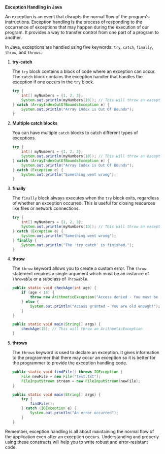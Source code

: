 **Exception Handling in Java**

An exception is an event that disrupts the normal flow of the program's instructions. Exception handling is the process of responding to the occurrence of exceptions that may happen during the execution of our program. It provides a way to transfer control from one part of a program to another.

In Java, exceptions are handled using five keywords: `try`, `catch`, `finally`, `throw`, and `throws`.

1. **try-catch**

   The `try` block contains a block of code where an exception can occur. The `catch` block contains the exception handler that handles the exception if one occurs in the `try` block.

   ```java
   try {
       int[] myNumbers = {1, 2, 3};
       System.out.println(myNumbers[10]); // This will throw an exception
   } catch (ArrayIndexOutOfBoundsException e) {
       System.out.println("Array Index is Out Of Bounds");
   }
   ```

2. **Multiple catch blocks**

   You can have multiple `catch` blocks to catch different types of exceptions.

   ```java
   try {
       int[] myNumbers = {1, 2, 3};
       System.out.println(myNumbers[10]); // This will throw an exception
   } catch (ArrayIndexOutOfBoundsException e) {
       System.out.println("Array Index is Out Of Bounds");
   } catch (Exception e) {
       System.out.println("Something went wrong");
   }
   ```

3. **finally**

   The `finally` block always executes when the `try` block exits, regardless of whether an exception occurred. This is useful for closing resources like files or network connections.

   ```java
   try {
       int[] myNumbers = {1, 2, 3};
       System.out.println(myNumbers[10]); // This will throw an exception
   } catch (Exception e) {
       System.out.println("Something went wrong");
   } finally {
       System.out.println("The 'try catch' is finished.");
   }
   ```

4. **throw**

   The `throw` keyword allows you to create a custom error. The `throw` statement requires a single argument which must be an instance of `Throwable` or a subclass of `Throwable`.

   ```java
   public static void checkAge(int age) {
       if (age < 18) {
           throw new ArithmeticException("Access denied - You must be at least 18 years old.");
       } else {
           System.out.println("Access granted - You are old enough!");
       }
   }

   public static void main(String[] args) {
       checkAge(15); // This will throw an ArithmeticException
   }
   ```

5. **throws**

   The `throws` keyword is used to declare an exception. It gives information to the programmer that there may occur an exception so it is better for the programmer to provide the exception handling code.

   ```java
   public static void findFile() throws IOException {
       File newFile = new File("test.txt");
       FileInputStream stream = new FileInputStream(newFile);
   }

   public static void main(String[] args) {
       try {
           findFile();
       } catch (IOException e) {
           System.out.println("An error occurred");
       }
   }
   ```

Remember, exception handling is all about maintaining the normal flow of the application even after an exception occurs. Understanding and properly using these constructs will help you to write robust and error-resistant code.
